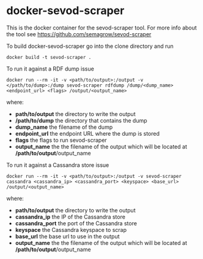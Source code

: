 # docker-sevod-scraper

This is the docker container for the sevod-scraper tool. For more info about the tool see https://github.com/semagrow/sevod-scraper

To build docker-sevod-scraper go into the clone directory and run

    docker build -t sevod-scraper .

To run it against a RDF dump issue

    docker run --rm -it -v <path/to/output>:/output -v </path/to/dump>:/dump sevod-scraper rdfdump /dump/<dump_name> <endpoint_url> <flags> /output/<output_name>

where:
* **path/to/output** the directory to write the output
* **/path/to/dump** the directory that contains the dump
* **dump_name** the filename of the dump
* **endpoint_url** the endpoint URL where the dump is stored
* **flags** the flags to run sevod-scraper
* **output_name** the the filename of the output which will be located at **/path/to/output**/output_name

To run it against a Cassandra store issue

    docker run --rm -it -v <path/to/output>:/output -v sevod-scraper cassandra <cassandra_ip> <cassandra_port> <keyspace> <base_url> /output/<output_name>

where:
* **path/to/output** the directory to write the output
* **cassandra_ip** the IP of the Cassandra store
* **cassandra_port** the port of the Cassandra store
* **keyspace** the Cassandra keyspace to scrap
* **base_url** the base url to use in the output
* **output_name** the the filename of the output which will be located at **/path/to/output**/output_name
